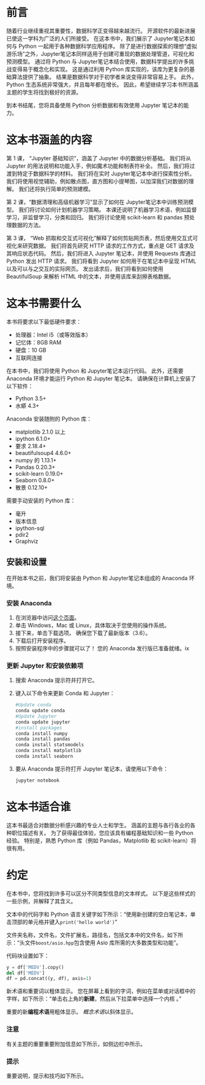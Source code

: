 # 前言

随着行业继续重视其重要性，数据科学正变得越来越流行。 开源软件的最新进展已使这一学科为广泛的人们所接受。 在这本书中，我们展示了 Jupyter笔记本如何与 Python 一起用于各种数据科学应用程序。 除了是进行数据探索的理想“虚拟游乐场”之外，Jupyter笔记本同样适用于创建可重现的数据处理管道，可视化和预测模型。 通过将 Python 与 Jupyter笔记本结合使用，数据科学提出的许多挑战变得易于概念化和实现。 这是通过利用 Python 库实现的，该库为更复杂的基础算法提供了抽象。 结果是数据科学对于初学者来说变得非常容易上手。 此外，Python 生态系统非常强大，并且每年都在增长。 因此，希望继续学习本书所涵盖主题的学生将找到极好的资源。

到本书结尾，您将具备使用 Python 分析数据和有效使用 Jupyter 笔记本的能力。

# 这本书涵盖的内容

第 1 课， “Jupyter 基础知识”，涵盖了 Jupyter 中的数据分析基础。 我们将从 Jupyter 的用法说明和功能入手，例如魔术功能和制表符补全。 然后，我们将过渡到特定于数据科学的材料。 我们将在实时 Jupyter笔记本中进行探索性分析。 我们将使用视觉辅助，例如散点图，直方图和小提琴图，以加深我们对数据的理解。 我们还将执行简单的预测建模。

第 2 课，“数据清理和高级机器学习”显示了如何在 Jupyter笔记本中训练预测模型。 我们将讨论如何计划机器学习策略。 本课还说明了机器学习术语，例如监督学习，非监督学习，分类和回归。 我们将讨论使用 scikit-learn 和 pandas 预处理数据的方法。

第 3 课， “Web 抓取和交互式可视化”解释了如何剪贴网页表，然后使用交互式可视化来研究数据。 我们将首先研究 HTTP 请求的工作方式，重点是 GET 请求及其响应状态代码。 然后，我们将进入 Jupyter 笔记本，并使用 Requests 库通过 Python 发出 HTTP 请求。 我们将看到 Jupyter 如何用于在笔记本中呈现 HTML 以及可以与之交互的实际网页。 发出请求后，我们将看到如何使用 BeautifulSoup 来解析 HTML 中的文本，并使用该库来刮擦表格数据。

# 这本书需要什么

本书将要求以下最低硬件要求：

*   处理器：Intel i5（或等效版本）
*   记忆体：8GB RAM
*   硬盘：10 GB
*   互联网连接

在本书中，我们将使用 Python 和 Jupyter笔记本运行代码。 此外，还需要 Anaconda 环境才能运行 Python 和 Jupyter 笔记本。 请确保在计算机上安装了以下软件：

*   Python 3.5+
*   水蟒 4.3+

Anaconda 安装随附的 Python 库：

*   matplotlib 2.1.0 以上
*   ipython 6.1.0+
*   要求 2.18.4+
*   beautifulsoup4 4.6.0+
*   numpy 的 1.13.1+
*   Pandas 0.20.3+
*   scikit-learn 0.19.0+
*   Seaborn 0.8.0+
*   散景 0.12.10+

需要手动安装的 Python 库：

*   毫升
*   版本信息
*   ipython-sql
*   pdir2
*   Graphviz

## 安装和设置

在开始本书之前，我们将安装由 Python 和 Jupyter笔记本组成的 Anaconda 环境。

### 安装 Anaconda

1.  在浏览器中访问[这个页面](https://www.anaconda.com/download/)。
2.  单击 Windows，Mac 或 Linux，具体取决于您使用的操作系统。
3.  接下来，单击下载选项。 确保您下载了最新版本（3.6）。
4.  下载后打开安装程序。
5.  按照安装程序中的步骤就可以了！ 您的 Anaconda 发行版已准备就绪。ix

### 更新 Jupyter 和安装依赖项

1.  搜索 Anaconda 提示符并打开它。
2.  键入以下命令来更新 Conda 和 Jupyter：

    ```py
    #Update conda
    conda update conda
    #Update Jupyter
    conda update jupyter
    #install packages
    conda install numpy
    conda install pandas
    conda install statsmodels
    conda install matplotlib
    conda install seaborn
    ```

3.  要从 Anaconda 提示符打开 Jupyter 笔记本，请使用以下命令：

    ```py
    jupyter notebook
    ```

# 这本书适合谁

这本书最适合对数据分析感兴趣的专业人士和学生。 涵盖的主题与各行各业的各种职位描述有关。 为了获得最佳体验，您应该具有编程基础知识和一些 Python 经验。 特别是，熟悉 Python 库（例如 Pandas，Matplotlib 和 scikit-learn）将很有用。

# 约定

在本书中，您将找到许多可以区分不同类型信息的文本样式。 以下是这些样式的一些示例，并解释了其含义。

文本中的代码字和 Python 语言关键字如下所示：“使用新创建的空白笔记本，单击顶部的单元格并键入`print('hello world')`”

文件夹名称，文件名，文件扩展名，路径名，包括文本中的文件名，如下所示：“头文件`boost/asio.hpp`包含使用 Asio 库所需的大多数类型和功能”。

代码块设置如下：

```py
y = df['MEDV'].copy()
del df['MEDV']
df = pd.concat((y, df), axis=1)
```

新术语和重要词以粗体显示。 您在屏幕上看到的字词，例如在菜单或对话框中的字样，如下所示：“单击右上角的**新建**，然后从下拉菜单中选择一个内核 。”

重要的新**编程术语**用粗体显示。 *概念术语*以斜体显示。

### 注意

有关主题的重要重要附加信息如下所示，如侧边栏中所示。

### 提示

重要说明，提示和技巧如下所示。

